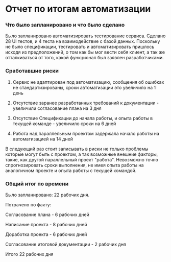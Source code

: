 # Отчет по итогам автоматизации
### Что было запланировано и что было сделано
Было запланировано автоматизировать тестирование сервиса.
Сделано 28 UI тестов, и 4 теста на взаимодействие с базой данных. Поскольку не было спецификации, тестировать 
и автоматизировать пришлось исходя из предположений, о том как бы мог вести себя клиент, а так же 
отталкиваться от того, какой функционал был заявлен разработчиками.

### Сработавшие риски
1. Сервис не адаптирован под автоматизацию, сообщения об ошибках не стандартизированы, сроки автоматизации это увеличило на 1 день 
 
2. Отсутствие заранее разработанных требований к документации - увеличили согласование плана на 3 дня

3. Отсутствие Спецификации до начала работы, и опыта работы в текущей команде - увеличило сроки на 6 дней

4. Работа над параллельным проектом задержала начало работы на автоматизацией на 14 дней

В следующий раз стоит записывать в риски не только проблемы которые могут быть с проектом, а так возможные внешние факторы,
такие, как другой параллельный проект "работа".
Невозможно точно спрогнозировать сроки выполнения, не имея опыта работы на аналогичном проекте и опыта работы с текущей командой.

### Общий итог по времени
Было запланировано: 22 рабочих дня.  

Потрачено по факту: 

Согласование плана - 6 рабочих дней

Написание проекта - 8 рабочих дней

Доработка проекта - 6 рабочих дней

Согласование итоговой документации - 2 рабочих дня

Итого 22 рабочих дня



